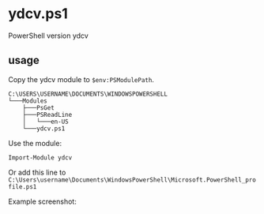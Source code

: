 # ydcv.ps1
PowerShell version ydcv

## usage

Copy the ydcv module to `$env:PSModulePath`.
```
C:\USERS\USERNAME\DOCUMENTS\WINDOWSPOWERSHELL
└───Modules
    ├───PsGet
    ├───PSReadLine
    │   └───en-US
    └───ydcv.ps1
```

Use the module:
```
Import-Module ydcv
```

Or add this line to `C:\Users\username\Documents\WindowsPowerShell\Microsoft.PowerShell_profile.ps1`

Example screenshot:
